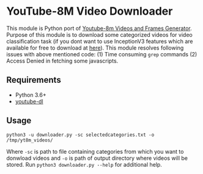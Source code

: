 # YouTube-8M Video Downloader
This module is Python port of [Youtube-8m Videos and Frames Generator](https://github.com/gsssrao/youtube-8m-videos-frames). 
Purpose of this module is to download some categorized videos for video classification task (if you dont want to use InceptionV3 features which are available for free to download at [here](https://research.google.com/youtube8m/)). This module resolves following issues with above mentioned code: (1) Time consuming `grep` commands (2) Access Denied in fetching some javascripts.

## Requirements
- Python 3.6+
- [youtube-dl](https://github.com/ytdl-org/youtube-dl)

## Usage
```python3 -u downloader.py -sc selectedcategories.txt -o /tmp/yt8m_videos/```

Where `-sc` is path to file containing categories from which you want to donwload videos and `-o` is path of output directory where videos will be stored. Run `python3 downloader.py --help` for additional help.

